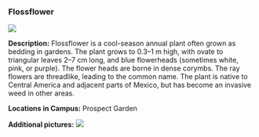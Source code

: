 ### Flossflower
![](http://www.astro.princeton.edu/~ruixu/fig/Flossflower.jpg)

**Description:** Flossflower  is a cool-season annual plant often grown as bedding in gardens. The plant grows to 0.3–1 m high, with ovate to triangular leaves 2–7 cm long, and blue flowerheads (sometimes white, pink, or purple). The flower heads are borne in dense corymbs. The ray flowers are threadlike, leading to the common name. The plant is native to Central America and adjacent parts of Mexico, but has become an invasive weed in other areas.

**Locations in Campus:** Prospect Garden

**Additional pictures:**
![](http://www.astro.princeton.edu/~ruixu/fig/Flossflower1.jpg)

